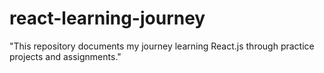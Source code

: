 # react-learning-journey
 "This repository documents my journey learning React.js through practice projects and assignments."
